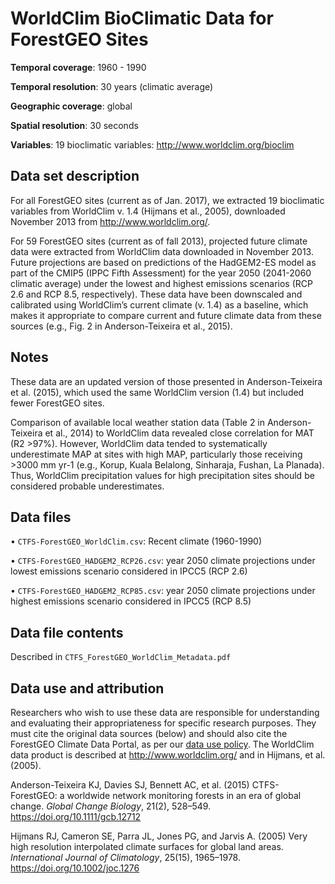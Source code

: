 # WorldClim BioClimatic Data for ForestGEO Sites

**Temporal coverage**: 1960 - 1990 

**Temporal resolution**: 30 years (climatic average)

**Geographic coverage**: global

**Spatial resolution**: 30 seconds

**Variables**: 19 bioclimatic variables: http://www.worldclim.org/bioclim

## Data set description
For all ForestGEO sites (current as of Jan. 2017), we extracted 19 bioclimatic variables from WorldClim v. 1.4 (Hijmans et al., 2005), downloaded November 2013 from http://www.worldclim.org/.

For 59 ForestGEO sites (current as of fall 2013), projected future climate data were extracted from WorldClim data downloaded in November 2013. Future projections are based on predictions of the HadGEM2-ES model as part of the CMIP5 (IPPC Fifth Assessment) for the year 2050 (2041-2060 climatic average) under the lowest and highest emissions scenarios (RCP 2.6 and RCP 8.5, respectively). These data have been downscaled and calibrated using WorldClim’s current climate (v. 1.4) as a baseline, which makes it appropriate to compare current and future climate data from these sources (e.g., Fig. 2 in Anderson-Teixeira et al., 2015).

## Notes

These data are an updated version of those presented in Anderson-Teixeira et al. (2015), which used the same WorldClim version (1.4) but included fewer ForestGEO sites.

Comparison of available local weather station data (Table 2 in Anderson-Teixeira et al., 2014) to WorldClim data revealed close correlation for MAT (R2 >97%). However, WorldClim data tended to systematically underestimate MAP at sites with high MAP, particularly those receiving >3000 mm yr-1 (e.g., Korup, Kuala Belalong, Sinharaja, Fushan, La Planada). Thus, WorldClim precipitation values for high precipitation sites should be considered probable underestimates.

## Data files
•	`CTFS-ForestGEO_WorldClim.csv`: Recent climate (1960-1990)

•	`CTFS-ForestGEO_HADGEM2_RCP26.csv`: year 2050 climate projections under lowest emissions scenario considered in IPCC5 (RCP 2.6)

•	`CTFS-ForestGEO_HADGEM2_RCP85.csv`: year 2050 climate projections under highest emissions scenario considered in IPCC5 (RCP 8.5)

## Data file contents
Described in `CTFS_ForestGEO_WorldClim_Metadata.pdf`

## Data use and attribution
Researchers who wish to use these data are responsible for understanding and evaluating their appropriateness for specific research purposes.  They must cite the original data sources (below) and should also cite the ForestGEO Climate Data Portal, as per our [data use policy](https://github.com/forestgeo/Climate/blob/master/README.md#data-use-policy).  The WorldClim data product is described at http://www.worldclim.org/ and in Hijmans, et al. (2005).

Anderson-Teixeira KJ, Davies SJ, Bennett AC, et al. (2015) CTFS-ForestGEO: a worldwide network monitoring forests in an era of global change. *Global Change Biology*, 21(2), 528–549.  https://doi.org/10.1111/gcb.12712

Hijmans RJ, Cameron SE, Parra JL, Jones PG, and Jarvis A. (2005) Very high resolution interpolated climate surfaces for global land areas. *International Journal of Climatology*, 25(15), 1965–1978.  https://doi.org/10.1002/joc.1276

